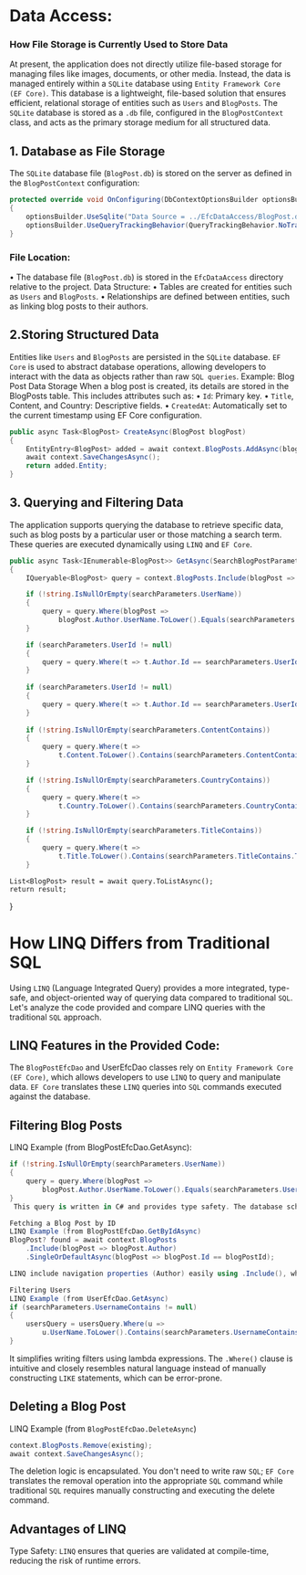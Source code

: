 # Data Access:
### How File Storage is Currently Used to Store Data
At present, the application does not directly utilize file-based storage for managing files like images, documents, or other media. Instead, the data is managed entirely within a `SQLite` database using `Entity Framework Core (EF Core)`. This database is a lightweight, file-based solution that ensures efficient, relational storage of entities such as `Users` and `BlogPosts`.
The `SQLite` database is stored as a `.db` file, configured in the `BlogPostContext` class, and acts as the primary storage medium for all structured data.
## 1. Database as File Storage
The `SQLite` database file (`BlogPost.db`) is stored on the server as defined in the `BlogPostContext` configuration:
```csharp
protected override void OnConfiguring(DbContextOptionsBuilder optionsBuilder)
{
    optionsBuilder.UseSqlite("Data Source = ../EfcDataAccess/BlogPost.db");
    optionsBuilder.UseQueryTrackingBehavior(QueryTrackingBehavior.NoTracking);
}
```
### File Location:
•	The database file (`BlogPost.db`) is stored in the `EfcDataAccess` directory relative to the project.
Data Structure:
•	Tables are created for entities such as `Users` and `BlogPosts`.
•	Relationships are defined between entities, such as linking blog posts to their authors.

## 2.Storing Structured Data
Entities like `Users` and `BlogPosts` are persisted in the `SQLite` database. `EF Core` is used to abstract database operations, allowing developers to interact with the data as objects rather than raw `SQL queries`.
Example: Blog Post Data Storage
When a blog post is created, its details are stored in the BlogPosts table. This includes attributes such as:
•	`Id`: Primary key.
•	`Title`, Content, and Country: Descriptive fields.
•	`CreatedAt`: Automatically set to the current timestamp using EF Core configuration.
```csharp
public async Task<BlogPost> CreateAsync(BlogPost blogPost)
{
    EntityEntry<BlogPost> added = await context.BlogPosts.AddAsync(blogPost);
    await context.SaveChangesAsync();
    return added.Entity;
}
```
## 3. Querying and Filtering Data
The application supports querying the database to retrieve specific data, such as blog posts by a particular user or those matching a search term. These queries are executed dynamically using `LINQ` and `EF Core`.
```csharp
public async Task<IEnumerable<BlogPost>> GetAsync(SearchBlogPostParametersDto searchParameters)
{
    IQueryable<BlogPost> query = context.BlogPosts.Include(blogPost => blogPost.Author).AsQueryable();

    if (!string.IsNullOrEmpty(searchParameters.UserName))
    {
        query = query.Where(blogPost =>
            blogPost.Author.UserName.ToLower().Equals(searchParameters.UserName.ToLower()));
    }

    if (searchParameters.UserId != null)
    {
        query = query.Where(t => t.Author.Id == searchParameters.UserId);
    }
    
    if (searchParameters.UserId != null)
    {
        query = query.Where(t => t.Author.Id == searchParameters.UserId);
    }
    
    if (!string.IsNullOrEmpty(searchParameters.ContentContains))
    {
        query = query.Where(t =>
            t.Content.ToLower().Contains(searchParameters.ContentContains.ToLower()));
    }

    if (!string.IsNullOrEmpty(searchParameters.CountryContains))
    {
        query = query.Where(t =>
            t.Country.ToLower().Contains(searchParameters.CountryContains.ToLower()));
    }

    if (!string.IsNullOrEmpty(searchParameters.TitleContains))
    {
        query = query.Where(t =>
            t.Title.ToLower().Contains(searchParameters.TitleContains.ToLower()));
    }
```



    List<BlogPost> result = await query.ToListAsync();
    return result;
}


# How LINQ Differs from Traditional SQL
Using `LINQ` (Language Integrated Query) provides a more integrated, type-safe, and object-oriented way of querying data compared to traditional `SQL`. Let's analyze the code provided and compare LINQ queries with the traditional `SQL` approach.
## LINQ Features in the Provided Code:
The `BlogPostEfcDao` and UserEfcDao classes rely on `Entity Framework Core (EF Core)`, which allows developers to use `LINQ` to query and manipulate data. `EF Core` translates these `LINQ` queries into `SQL` commands executed against the database.
## Filtering Blog Posts
LINQ Example (from BlogPostEfcDao.GetAsync):
```csharp
if (!string.IsNullOrEmpty(searchParameters.UserName))
{
    query = query.Where(blogPost =>
        blogPost.Author.UserName.ToLower().Equals(searchParameters.UserName.ToLower()));
}
 This query is written in C# and provides type safety. The database schema is abstracted away, and you work directly with objects like BlogPost and User while traditional SQL requires knowledge of database schema, relationships, and manual string concatenation for queries.

Fetching a Blog Post by ID
LINQ Example (from BlogPostEfcDao.GetByIdAsync)
BlogPost? found = await context.BlogPosts
    .Include(blogPost => blogPost.Author)
    .SingleOrDefaultAsync(blogPost => blogPost.Id == blogPostId);

LINQ include navigation properties (Author) easily using .Include(), which handles joins automatically  while traditional SQL requires explicit join conditions and selecting fields manually.

Filtering Users
LINQ Example (from UserEfcDao.GetAsync)
if (searchParameters.UsernameContains != null)
{
    usersQuery = usersQuery.Where(u =>
        u.UserName.ToLower().Contains(searchParameters.UsernameContains.ToLower()));
}
```
It simplifies writing filters using lambda expressions. The `.Where()` clause is intuitive and closely resembles natural language instead of manually constructing `LIKE` statements, which can be error-prone.

## Deleting a Blog Post
LINQ Example (from `BlogPostEfcDao.DeleteAsync`)
```csharp
context.BlogPosts.Remove(existing);
await context.SaveChangesAsync();
```
The deletion logic is encapsulated. You don't need to write raw `SQL`; `EF Core` translates the removal operation into the appropriate `SQL` command while traditional `SQL` requires manually constructing and executing the delete command.

## Advantages of LINQ
Type Safety: `LINQ` ensures that queries are validated at compile-time, reducing the risk of runtime errors.

